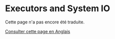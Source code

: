 # Executors and System IO

Cette page n'a pas encore été traduite.

[Consulter cette page en Anglais](https://rust-lang.github.io/async-book/02_execution/05_io.html)
